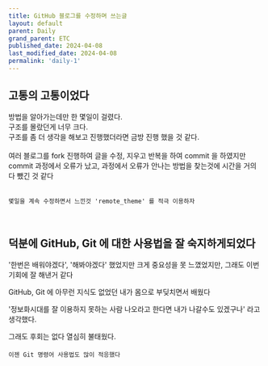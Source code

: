 ```yaml
---
title: GitHub 블로그를 수정하며 쓰는글
layout: default
parent: Daily
grand_parent: ETC
published_date: 2024-04-08
last_modified_date: 2024-04-08
permalink: 'daily-1'
---
```


## 고통의 고통이었다

방법을 알아가는데만 한 몇일이 걸렸다.<br>
구조를 몰랐던게 너무 크다.<br>
구조를 좀 더 생각을 해보고 진행했더라면 금방 진행 했을 것 같다.<br>
<br>
여러 블로그를 fork 진행하여 글을 수정, 지우고 반복을 하여 commit 을 하였지만<br>
commit 과정에서 오류가 났고, 과정에서 오류가 안나는 방법을 찾는것에 시간을 거의 다 뺐긴 것 같다<br>
<br>

`몇일을 계속 수정하면서 느낀것 'remote_theme' 를 적극 이용하자`

<br>

## 덕분에 GitHub, Git 에 대한 사용법을 잘 숙지하게되었다

'한번은 배워야겠다', '해봐야겠다' 했었지만 크게 중요성을 못 느꼈었지만, 그래도 이번 기회에 잘 해낸거 같다<br>

GitHub, Git 에 아무런 지식도 없었던 내가 몸으로 부딪치면서 배웠다<br>

'정보화시대를 잘 이용하지 못하는 사람 나오라고 한다면 내가 나갈수도 있겠구나' 라고 생각했다.<br>

그래도 후회는 없다 열심히 불태웠다.<br>
<br>
`이젠 Git 명령어 사용법도 많이 적응했다`
